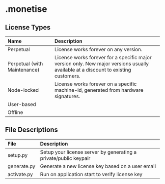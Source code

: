 # .monetise

## License Types

| Name | Description |
|:--|:--|
| Perpetual | License works forever on any version.
| Perpetual (with Maintenance) | License works forever for a specific major version only. New major versions usually available at a discount to existing customers.
| Node-locked | License works forever on a specific machine-id, generated from hardware signatures.
| User-based | 
| Offline | 

## File Descriptions

| File | Description |
|:--|:--|
| setup.py | Setup your license server by generating a private/public keypair
| generate.py | Generate a new license key based on a user email
| activate.py | Run on application start to verify license key
